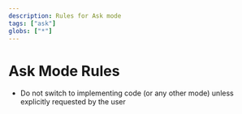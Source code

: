 ```yaml
---
description: Rules for Ask mode
tags: ["ask"]
globs: ["*"]
---
```


# Ask Mode Rules

- Do not switch to implementing code (or any other mode) unless explicitly requested by the user
